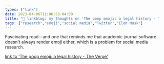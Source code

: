 ```yaml
---
types: ["link"]
date: 2023-04-06T11:06:53-04:00
title: "🔗 linkblog: my thoughts on 'The poop emoji: a legal history - The Verge'"
tags: ["research","emoji","social media","Twitter","Elon Musk"]
---
```

Fascinating read—and one that reminds me that academic journal software doesn't always render emoji either, which is a problem for social media research.  
 

[link to 'The poop emoji: a legal history - The Verge'](https://www.theverge.com/23650699/poop-emoji-law-judges-unicode)
